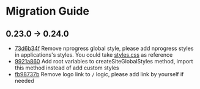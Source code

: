 # Migration Guide

## 0.23.0 -> 0.24.0

- [73d6b34f](https://github.com/OnrampLab/onr-react-ui/pull/158/commits/73d6b34fa301510778d48b1bc1e5be223e7b5088) Remove nprogress global style, please add nprogress styles in applications's styles. You could take [styles.css](https://github.com/OnrampLab/onr-react-ui/blob/main/examples/next-starter/apps/web/src/assets/styles.css) as reference
- [9921a860](https://github.com/OnrampLab/onr-react-ui/pull/158/commits/9921a86051a23299637059391db531c725ecbf77) Add root variables to createSiteGlobalStyles method, import this method instead of add custom styles
- [fb98737b](https://github.com/OnrampLab/onr-react-ui/pull/166/commits/fb98737b31610a79cf9e994b465e4372af85aee2) Remove logo link to `/` logic, please add link by yourself if needed
